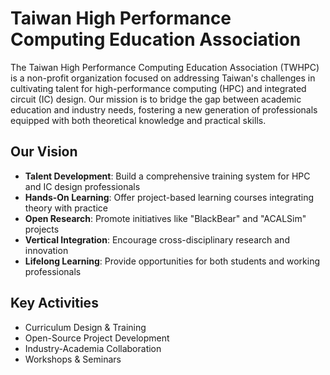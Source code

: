 # Taiwan High Performance Computing Education Association

The Taiwan High Performance Computing Education Association (TWHPC) is a non-profit organization focused on addressing Taiwan's challenges in cultivating talent for high-performance computing (HPC) and integrated circuit (IC) design. Our mission is to bridge the gap between academic education and industry needs, fostering a new generation of professionals equipped with both theoretical knowledge and practical skills.

## Our Vision

- **Talent Development**: Build a comprehensive training system for HPC and IC design professionals
- **Hands-On Learning**: Offer project-based learning courses integrating theory with practice
- **Open Research**: Promote initiatives like "BlackBear" and "ACALSim" projects
- **Vertical Integration**: Encourage cross-disciplinary research and innovation
- **Lifelong Learning**: Provide opportunities for both students and working professionals

## Key Activities

- Curriculum Design & Training
- Open-Source Project Development
- Industry-Academia Collaboration
- Workshops & Seminars
